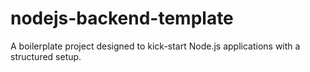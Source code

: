 # nodejs-backend-template
A boilerplate project designed to kick-start Node.js applications with a structured setup. 

